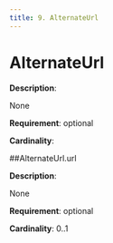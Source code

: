 ```yaml
---
title: 9. AlternateUrl 
---
```

# AlternateUrl

**Description**:

None

**Requirement**:
optional



**Cardinality**:








##AlternateUrl.url

**Description**:

None

**Requirement**:
optional



**Cardinality**:
0..1






 


